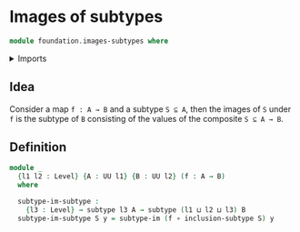# Images of subtypes

```agda
module foundation.images-subtypes where
```

<details><summary>Imports</summary>

```agda
open import foundation.images

open import foundation-core.functions
open import foundation-core.subtypes
open import foundation-core.universe-levels
```

</details>

## Idea

Consider a map `f : A → B` and a subtype `S ⊆ A`, then the images of `S` under
`f` is the subtype of `B` consisting of the values of the composite `S ⊆ A → B`.

## Definition

```agda
module _
  {l1 l2 : Level} {A : UU l1} {B : UU l2} (f : A → B)
  where

  subtype-im-subtype :
    {l3 : Level} → subtype l3 A → subtype (l1 ⊔ l2 ⊔ l3) B
  subtype-im-subtype S y = subtype-im (f ∘ inclusion-subtype S) y
```
